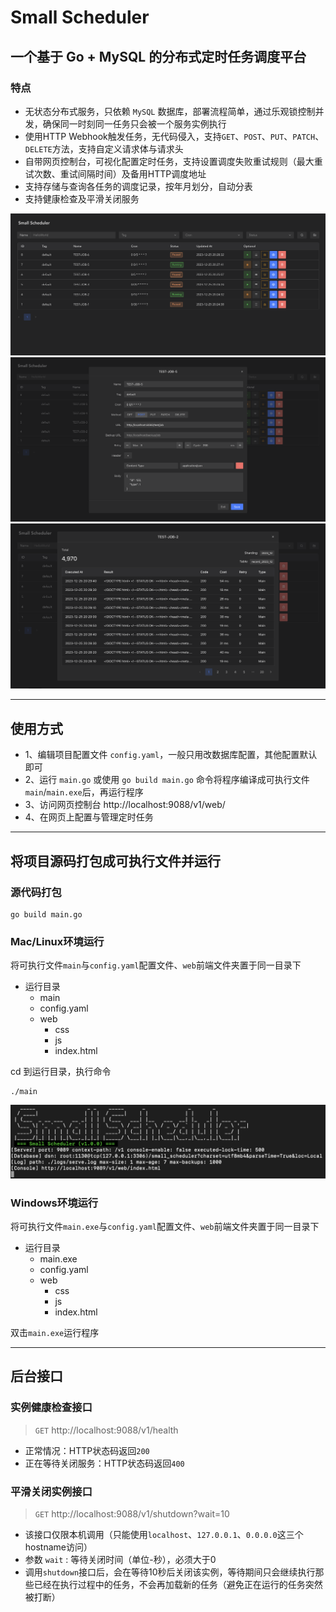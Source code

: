 # Small Scheduler

## 一个基于 Go + MySQL 的分布式定时任务调度平台

### 特点

* 无状态分布式服务，只依赖 `MySQL` 数据库，部署流程简单，通过乐观锁控制并发，确保同一时刻同一任务只会被一个服务实例执行
* 使用HTTP Webhook触发任务，无代码侵入，支持`GET`、`POST`、`PUT`、`PATCH`、`DELETE`方法，支持自定义请求体与请求头
* 自带网页控制台，可视化配置定时任务，支持设置调度失败重试规则（最大重试次数、重试间隔时间）及备用HTTP调度地址
* 支持存储与查询各任务的调度记录，按年月划分，自动分表
* 支持健康检查及平滑关闭服务

![index](./image/index.png)
![task](./image/task.png)
![record](./image/record.png)

***

## 使用方式
* 1、编辑项目配置文件 `config.yaml`，一般只用改数据库配置，其他配置默认即可
* 2、运行 `main.go` 或使用 `go build main.go` 命令将程序编译成可执行文件`main`/`main.exe`后，再运行程序
* 3、访问网页控制台 http://localhost:9088/v1/web/
* 4、在网页上配置与管理定时任务

***

## 将项目源码打包成可执行文件并运行

### 源代码打包

```
go build main.go
```

### Mac/Linux环境运行

将可执行文件`main`与`config.yaml`配置文件、`web`前端文件夹置于同一目录下

* 运行目录
  * main
  * config.yaml
  * web
    * css
    * js
    * index.html

cd 到运行目录，执行命令

```
./main
```

![run](./image/run.png)

### Windows环境运行

将可执行文件`main.exe`与`config.yaml`配置文件、`web`前端文件夹置于同一目录下

* 运行目录
  * main.exe
  * config.yaml
  * web
    * css
    * js
    * index.html

双击`main.exe`运行程序

***

## 后台接口

### 实例健康检查接口

> `GET` http://localhost:9088/v1/health

* 正常情况：HTTP状态码返回`200`
* 正在等待关闭服务：HTTP状态码返回`400`
 
### 平滑关闭实例接口

> `GET` http://localhost:9088/v1/shutdown?wait=10

* 该接口仅限本机调用（只能使用`localhost`、`127.0.0.1`、`0.0.0.0`这三个hostname访问）
* 参数 `wait` : 等待关闭时间（单位-秒），必须大于0
* 调用`shutdown`接口后，会在等待10秒后关闭该实例，等待期间只会继续执行那些已经在执行过程中的任务，不会再加载新的任务（避免正在运行的任务突然被打断）